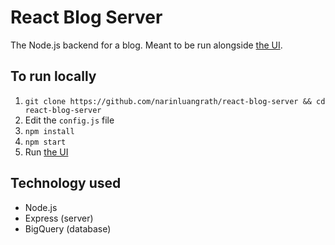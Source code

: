 # React Blog Server

The Node.js backend for a blog. Meant to be run alongside [the UI](https://github.com/narinluangrath/react-blog-ui).  

## To run locally

1. `git clone https://github.com/narinluangrath/react-blog-server && cd react-blog-server`
2. Edit the `config.js` file
3. `npm install`
4. `npm start`
5. Run [the UI](https://github.com/narinluangrath/react-blog-ui)

## Technology used

- Node.js
- Express (server)
- BigQuery (database)
 